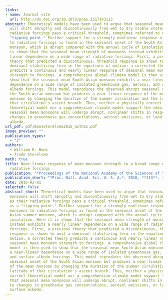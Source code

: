 ```yaml
---
links:
- name: Journal site
  url: http://dx.doi.org/10.1073/pnas.1517143113
abstract: Theoretical models have been used to argue that seasonal mean monsoons
  will shift abruptly and discontinuously from wet to dry stable states as their
  radiative forcings pass a critical threshold, sometimes referred to as a
  "tipping point." Further support for a strongly nonlinear response of monsoons
  to radiative forcings is found in the seasonal onset of the South Asian summer
  monsoon, which is abrupt compared with the annual cycle of insolation. Here it
  is shown that the seasonal mean strength of monsoons instead exhibits a nearly
  linear dependence on a wide range of radiative forcings. First, a previous
  theory that predicted a discontinuous, threshold response is shown to omit a
  dominant stabilizing term in the equations of motion; a corrected theory
  predicts a continuous and nearly linear response of seasonal mean monsoon
  strength to forcings. A comprehensive global climate model is then used to
  show that the seasonal mean South Asian monsoon exhibits a near-linear
  dependence on a wide range of isolated greenhouse gas, aerosol, and surface
  albedo forcings. This model reproduces the observed abrupt seasonal onset of
  the South Asian monsoon but produces a near-linear response of the mean
  monsoon by changing the duration of the summer circulation and the latitude of
  that circulation's ascent branch. Thus, neither a physically correct
  theoretical model nor a comprehensive climate model support the idea that
  seasonal mean monsoons will undergo abrupt, nonlinear shifts in response to
  changes in greenhouse gas concentrations, aerosol emissions, or land surface
  albedo.
url_pdf: pdf/BoosStorelvmo2016_withSI.pdf
image_preview: ""
publication_types:
  - "2"
authors:
  - William R. Boos
  - Trude Storelvmo
math: true
title: Near-linear response of mean monsoon strength to a broad range of
  radiative forcings
publication: "*Proceedings of the National Academy of the Sciences of the U.S.A.*"
publication_short: "*Proc. Natl. Acad. Sci. U. S. A.*, 2016, **113**, 1510-1515, doi:10.1073/pnas.1517143113"
date: 2016-02-01
selected: false
abstract_short: Theoretical models have been used to argue that seasonal mean
  monsoons will shift abruptly and discontinuously from wet to dry stable states
  as their radiative forcings pass a critical threshold, sometimes referred to
  as a "tipping point." Further support for a strongly nonlinear response of
  monsoons to radiative forcings is found in the seasonal onset of the South
  Asian summer monsoon, which is abrupt compared with the annual cycle of
  insolation. Here it is shown that the seasonal mean strength of monsoons
  instead exhibits a nearly linear dependence on a wide range of radiative
  forcings. First, a previous theory that predicted a discontinuous, threshold
  response is shown to omit a dominant stabilizing term in the equations of
  motion; a corrected theory predicts a continuous and nearly linear response of
  seasonal mean monsoon strength to forcings. A comprehensive global climate
  model is then used to show that the seasonal mean South Asian monsoon exhibits
  a near-linear dependence on a wide range of isolated greenhouse gas, aerosol,
  and surface albedo forcings. This model reproduces the observed abrupt
  seasonal onset of the South Asian monsoon but produces a near-linear response
  of the mean monsoon by changing the duration of the summer circulation and the
  latitude of that circulation's ascent branch. Thus, neither a physically
  correct theoretical model nor a comprehensive climate model support the idea
  that seasonal mean monsoons will undergo abrupt, nonlinear shifts in response
  to changes in greenhouse gas concentrations, aerosol emissions, or land
  surface albedo.
---
```

